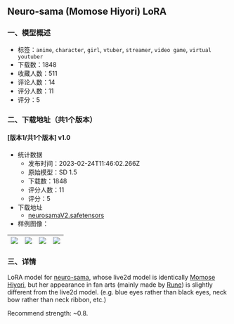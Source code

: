 ## Neuro-sama (Momose Hiyori) LoRA
### 一、模型概述

- 标签：`anime`, `character`, `girl`, `vtuber`, `streamer`, `video game`, `virtual youtuber`
- 下载数：1848
- 收藏人数：511
- 评论人数：14
- 评分人数：11
- 评分：5

### 二、下载地址（共1个版本）

#### [版本1/共1个版本] v1.0

- 统计数据
  - 发布时间：2023-02-24T11:46:02.266Z
  - 原始模型：SD 1.5
  - 下载数：1848
  - 评分人数：11
  - 评分：5
- 下载地址
  - [neurosamaV2.safetensors](https://civitai.com/api/download/models/14795)
- 样例图像：

| <img src="https://image.civitai.com/xG1nkqKTMzGDvpLrqFT7WA/d51d792c-e91c-4604-8625-a38e24554b00/width=450/144678.jpeg" /> | <img src="https://image.civitai.com/xG1nkqKTMzGDvpLrqFT7WA/5e6ecc36-92eb-4904-263c-04185d3a9900/width=450/144675.jpeg" /> | <img src="https://image.civitai.com/xG1nkqKTMzGDvpLrqFT7WA/95cc83af-6647-4e64-1a74-985f03bf4800/width=450/144680.jpeg" /> | <img src="https://image.civitai.com/xG1nkqKTMzGDvpLrqFT7WA/58fe2078-0809-4cb9-5ffe-8dfe593f1000/width=450/144679.jpeg" /> |
| ---- | ---- | ---- | ---- |


### 三、详情
<p>LoRA model for <a rel="ugc" href="https://www.twitch.tv/vedal987">neuro-sama</a>, whose live2d model is identically <a rel="ugc" href="https://www.live2d.com/en/download/sample-data/">Momose Hiyori</a>, but her appearance in fan arts (mainly made by <a rel="ugc" href="https://www.pixiv.net/users/25170019">Rune</a>) is slightly different from the live2d model. (e.g. blue eyes rather than black eyes, neck bow rather than neck ribbon, etc.)</p><p>Recommend strength: ~0.8.</p>